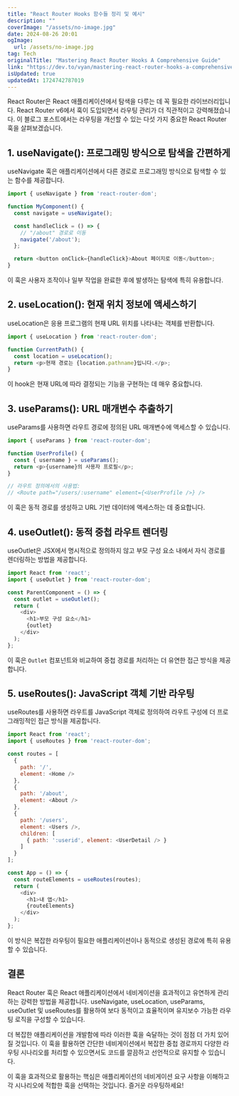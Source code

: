 ```yaml
---
title: "React Router Hooks 함수들 정리 및 예시"
description: ""
coverImage: "/assets/no-image.jpg"
date: 2024-08-26 20:01
ogImage: 
  url: /assets/no-image.jpg
tag: Tech
originalTitle: "Mastering React Router Hooks A Comprehensive Guide"
link: "https://dev.to/vyan/mastering-react-router-hooks-a-comprehensive-guide-4hm"
isUpdated: true
updatedAt: 1724742787019
---
```



React Router은 React 애플리케이션에서 탐색을 다루는 데 꼭 필요한 라이브러리입니다. React Router v6에서 훅이 도입되면서 라우팅 관리가 더 직관적이고 강력해졌습니다. 이 블로그 포스트에서는 라우팅을 개선할 수 있는 다섯 가지 중요한 React Router 훅을 살펴보겠습니다.

## 1. useNavigate(): 프로그래밍 방식으로 탐색을 간편하게

useNavigate 훅은 애플리케이션에서 다른 경로로 프로그래밍 방식으로 탐색할 수 있는 함수를 제공합니다.

```js
import { useNavigate } from 'react-router-dom';

function MyComponent() {
  const navigate = useNavigate();

  const handleClick = () => {
    // "/about" 경로로 이동
    navigate('/about');
  };

  return <button onClick={handleClick}>About 페이지로 이동</button>;
}
```

<div class="content-ad"></div>

이 훅은 사용자 조작이나 일부 작업을 완료한 후에 발생하는 탐색에 특히 유용합니다.

## 2. useLocation(): 현재 위치 정보에 액세스하기

useLocation은 응용 프로그램의 현재 URL 위치를 나타내는 객체를 반환합니다.

```js
import { useLocation } from 'react-router-dom';

function CurrentPath() {
  const location = useLocation();
  return <p>현재 경로는 {location.pathname}입니다.</p>;
}
```

<div class="content-ad"></div>

이 hook은 현재 URL에 따라 결정되는 기능을 구현하는 데 매우 중요합니다.

## 3. useParams(): URL 매개변수 추출하기

useParams를 사용하면 라우트 경로에 정의된 URL 매개변수에 액세스할 수 있습니다.

```js
import { useParams } from 'react-router-dom';

function UserProfile() {
  const { username } = useParams();
  return <p>{username}의 사용자 프로필</p>;
}

// 라우트 정의에서의 사용법:
// <Route path="/users/:username" element={<UserProfile />} />
```

<div class="content-ad"></div>

이 훅은 동적 경로를 생성하고 URL 기반 데이터에 액세스하는 데 중요합니다.

## 4. useOutlet(): 동적 중첩 라우트 렌더링

useOutlet은 JSX에서 명시적으로 정의하지 않고 부모 구성 요소 내에서 자식 경로를 렌더링하는 방법을 제공합니다.

```js
import React from 'react';
import { useOutlet } from 'react-router-dom';

const ParentComponent = () => {
  const outlet = useOutlet();
  return (
    <div>
      <h1>부모 구성 요소</h1>
      {outlet}
    </div>
  );
};
```

<div class="content-ad"></div>

이 훅은 `Outlet` 컴포넌트와 비교하여 중첩 경로를 처리하는 더 유연한 접근 방식을 제공합니다.

## 5. useRoutes(): JavaScript 객체 기반 라우팅

useRoutes를 사용하면 라우트를 JavaScript 객체로 정의하여 라우트 구성에 더 프로그래밍적인 접근 방식을 제공합니다.

```js
import React from 'react';
import { useRoutes } from 'react-router-dom';

const routes = [
  {
    path: '/',
    element: <Home />
  },
  {
    path: '/about',
    element: <About />
  },
  {
    path: '/users',
    element: <Users />,
    children: [
      { path: ':userid', element: <UserDetail /> }
    ]
  }
];

const App = () => {
  const routeElements = useRoutes(routes);
  return (
    <div>
      <h1>내 앱</h1>
      {routeElements}
    </div>
  );
};
```

<div class="content-ad"></div>

이 방식은 복잡한 라우팅이 필요한 애플리케이션이나 동적으로 생성된 경로에 특히 유용할 수 있습니다.

## 결론

React Router 훅은 React 애플리케이션에서 네비게이션을 효과적이고 유연하게 관리하는 강력한 방법을 제공합니다. useNavigate, useLocation, useParams, useOutlet 및 useRoutes를 활용하여 보다 동적이고 효율적이며 유지보수 가능한 라우팅 로직을 구성할 수 있습니다.

더 복잡한 애플리케이션을 개발함에 따라 이러한 훅을 숙달하는 것이 점점 더 가치 있어질 것입니다. 이 훅을 활용하면 간단한 네비게이션에서 복잡한 중첩 경로까지 다양한 라우팅 시나리오를 처리할 수 있으면서도 코드를 깔끔하고 선언적으로 유지할 수 있습니다.

<div class="content-ad"></div>

이 훅을 효과적으로 활용하는 핵심은 애플리케이션의 네비게이션 요구 사항을 이해하고 각 시나리오에 적합한 훅을 선택하는 것입니다. 즐거운 라우팅하세요!